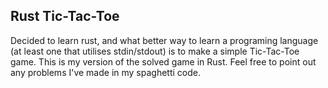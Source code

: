 Rust Tic-Tac-Toe
---

Decided to learn rust, and what better way to learn a programing language (at least one that utilises stdin/stdout) is to make a simple Tic-Tac-Toe game. This is my version of the solved game in Rust. Feel free to point out any problems I've made in my spaghetti code.
